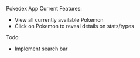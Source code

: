 Pokedex App Current Features:

- View all currently available Pokemon
- Click on Pokemon to reveal details on stats/types

Todo:

- Implement search bar
